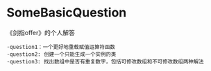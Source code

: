 # SomeBasicQuestion
《剑指offer》的个人解答

    ·question1：一个更好地重载赋值运算符函数
    ·question2: 创建一个只能生成一个实例的类
    ·question3: 找出数组中是否有重复数字，包括可修改数组和不可修改数组两种解法

